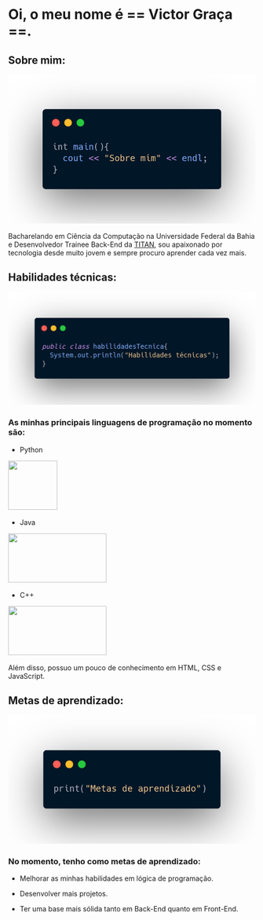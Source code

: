 # Oi, o meu nome é == Victor Graça ==.

## Sobre mim:

<img src="./imagens/Sobre mim.png">

Bacharelando em Ciência da Computação na Universidade Federal da Bahia e Desenvolvedor Trainee Back-End da [TITAN](https://www.titanci.com.br/), sou apaixonado por tecnologia desde muito jovem e sempre procuro aprender cada vez mais.

## Habilidades técnicas:

<img src="./imagens/Habilidades tecnicas.png">

### As minhas principais linguagens de programação no momento são:

- Python
<img src="https://s3.dualstack.us-east-2.amazonaws.com/pythondotorg-assets/media/community/logos/python-logo-only.png" width="100" height="100">

- Java
<img src="https://www.vectorlogo.zone/logos/java/java-icon.svg" width="200" height="100">

- C++
<img src="https://upload.wikimedia.org/wikipedia/commons/1/18/ISO_C%2B%2B_Logo.svg" width="200" height="100">

Além disso, possuo um pouco de conhecimento em HTML, CSS e JavaScript.

## Metas de aprendizado:

<img src="./imagens/Metas de aprendizado.png">

### No momento, tenho como metas de aprendizado:

- Melhorar as minhas habilidades em lógica de programação.

- Desenvolver mais projetos. 

- Ter uma base mais sólida tanto em Back-End quanto em Front-End.